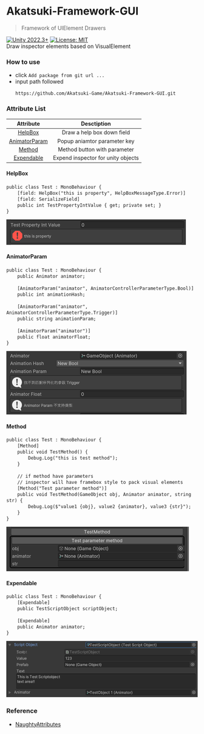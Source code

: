# Akatsuki-Framework-GUI

> Framework of UIElement Drawers

[![Unity 2022.3+](https://img.shields.io/badge/unity-2022.3%2B-blue.svg)](https://unity3d.com/get-unity/download) [![License: MIT](https://img.shields.io/badge/License-MIT-brightgreen.svg)](https://github.com/Akatsuki-Game/Akatsuki-Framework-GUI/blob/main/LICENSE.md)  
Draw inspector elements based on VisualElement

### How to use

* click `Add package from git url ...`
* input path followed
  ```
  https://github.com/Akatsuki-Game/Akatsuki-Framework-GUI.git
  ```

### Attribute List

|          Attribute          |         Desctiption         |
| :--------------------------: | :--------------------------: |
|       [HelpBox](#HelpBox)       |  Draw a help box down field  |
| [AnimatorParam](#AnimatorParam) | Popup aniamtor parameter key |
|        [Method](#Method)        | Method button with parameter |
|  [Expendable](#Expendable)  | Expend inspector for unity objects |

#### HelpBox
```
public class Test : MonoBehaviour {
    [field: HelpBox("this is property", HelpBoxMessageType.Error)]
    [field: SerializeField]
    public int TestPropertyIntValue { get; private set; }
}
```
![inspector](./Document~/HelpBox.png)

#### AnimatorParam
```
public class Test : MonoBehaviour {
    public Animator animator;

    [AnimatorParam("animator", AnimatorControllerParameterType.Bool)]
    public int animationHash;

    [AnimatorParam("animator", AnimatorControllerParameterType.Trigger)]
    public string animationParam;

    [AnimatorParam("animator")]
    public float animatorFloat;
}
```
![inspector](./Document~/AnimatorParam.png)

#### Method
```
public class Test : MonoBehaviour {
    [Method]
    public void TestMethod() {
        Debug.Log("this is test method");
    }
    
    // if method have parameters
    // inspector will have framebox style to pack visual elements
    [Method("Test parameter method")]
    public void TestMethod(GameObject obj, Animator animator, string str) {
        Debug.Log($"value1 {obj}, value2 {animator}, value3 {str}");
    }
}
```
![inspector](./Document~/Method.png)

#### Expendable
```
public class Test : MonoBehaviour {
    [Expendable]
    public TestScriptObject scriptObject;

    [Expendable]
    public Animator animator;
}
```
![inspector](./Document~/Expendable.png)

### Reference

- [NaughtyAttributes](https://github.com/dbrizov/NaughtyAttributes)
